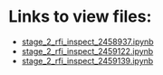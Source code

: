 # Links to view files:

* [stage_2_rfi_inspect_2458937.ipynb](https://nbviewer.jupyter.org/github/HERA-Team/H4C_Notebooks/blob/master/stage_2_rfi_inspect/stage_2_rfi_inspect_2458937.ipynb)
* [stage_2_rfi_inspect_2459122.ipynb](https://nbviewer.jupyter.org/github/HERA-Team/H4C_Notebooks/blob/master/stage_2_rfi_inspect/stage_2_rfi_inspect_2459122.ipynb)
* [stage_2_rfi_inspect_2459139.ipynb](https://nbviewer.jupyter.org/github/HERA-Team/H4C_Notebooks/blob/master/stage_2_rfi_inspect/stage_2_rfi_inspect_2459139.ipynb)
